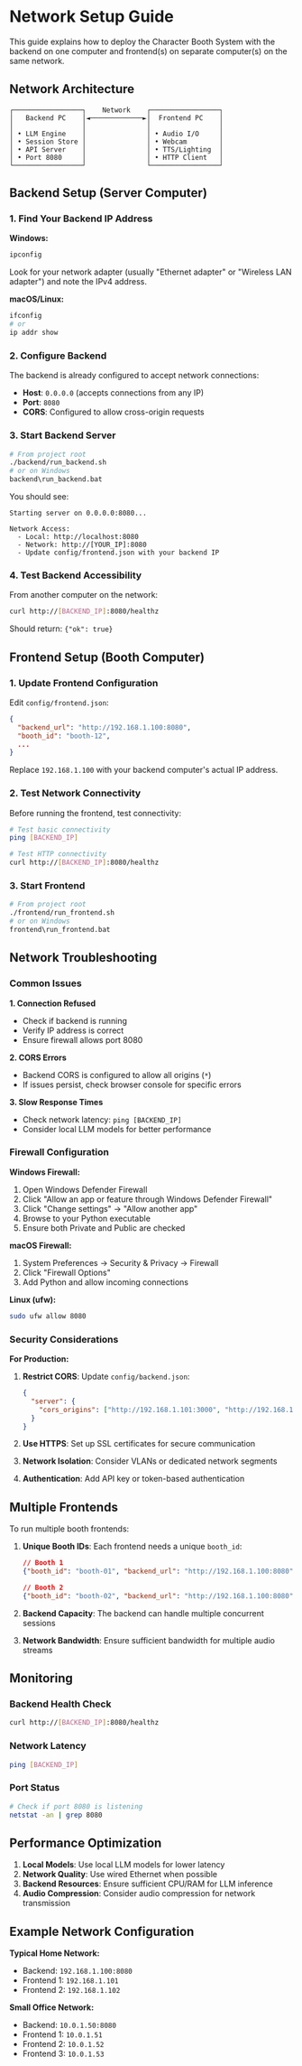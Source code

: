 # Network Setup Guide

This guide explains how to deploy the Character Booth System with the backend on one computer and frontend(s) on separate computer(s) on the same network.

## Network Architecture

```
┌─────────────────┐    Network    ┌─────────────────┐
│   Backend PC    │◄─────────────►│  Frontend PC    │
│                 │               │                 │
│ • LLM Engine    │               │ • Audio I/O     │
│ • Session Store │               │ • Webcam        │
│ • API Server    │               │ • TTS/Lighting  │
│ • Port 8080     │               │ • HTTP Client   │
└─────────────────┘               └─────────────────┘
```

## Backend Setup (Server Computer)

### 1. Find Your Backend IP Address

**Windows:**
```cmd
ipconfig
```
Look for your network adapter (usually "Ethernet adapter" or "Wireless LAN adapter") and note the IPv4 address.

**macOS/Linux:**
```bash
ifconfig
# or
ip addr show
```

### 2. Configure Backend

The backend is already configured to accept network connections:
- **Host**: `0.0.0.0` (accepts connections from any IP)
- **Port**: `8080`
- **CORS**: Configured to allow cross-origin requests

### 3. Start Backend Server

```bash
# From project root
./backend/run_backend.sh
# or on Windows
backend\run_backend.bat
```

You should see:
```
Starting server on 0.0.0.0:8080...

Network Access:
  - Local: http://localhost:8080
  - Network: http://[YOUR_IP]:8080
  - Update config/frontend.json with your backend IP
```

### 4. Test Backend Accessibility

From another computer on the network:
```bash
curl http://[BACKEND_IP]:8080/healthz
```

Should return: `{"ok": true}`

## Frontend Setup (Booth Computer)

### 1. Update Frontend Configuration

Edit `config/frontend.json`:
```json
{
  "backend_url": "http://192.168.1.100:8080",
  "booth_id": "booth-12",
  ...
}
```

Replace `192.168.1.100` with your backend computer's actual IP address.

### 2. Test Network Connectivity

Before running the frontend, test connectivity:
```bash
# Test basic connectivity
ping [BACKEND_IP]

# Test HTTP connectivity
curl http://[BACKEND_IP]:8080/healthz
```

### 3. Start Frontend

```bash
# From project root
./frontend/run_frontend.sh
# or on Windows
frontend\run_frontend.bat
```

## Network Troubleshooting

### Common Issues

**1. Connection Refused**
- Check if backend is running
- Verify IP address is correct
- Ensure firewall allows port 8080

**2. CORS Errors**
- Backend CORS is configured to allow all origins (`*`)
- If issues persist, check browser console for specific errors

**3. Slow Response Times**
- Check network latency: `ping [BACKEND_IP]`
- Consider local LLM models for better performance

### Firewall Configuration

**Windows Firewall:**
1. Open Windows Defender Firewall
2. Click "Allow an app or feature through Windows Defender Firewall"
3. Click "Change settings" → "Allow another app"
4. Browse to your Python executable
5. Ensure both Private and Public are checked

**macOS Firewall:**
1. System Preferences → Security & Privacy → Firewall
2. Click "Firewall Options"
3. Add Python and allow incoming connections

**Linux (ufw):**
```bash
sudo ufw allow 8080
```

### Security Considerations

**For Production:**
1. **Restrict CORS**: Update `config/backend.json`:
   ```json
   {
     "server": {
       "cors_origins": ["http://192.168.1.101:3000", "http://192.168.1.102:3000"]
     }
   }
   ```

2. **Use HTTPS**: Set up SSL certificates for secure communication

3. **Network Isolation**: Consider VLANs or dedicated network segments

4. **Authentication**: Add API key or token-based authentication

## Multiple Frontends

To run multiple booth frontends:

1. **Unique Booth IDs**: Each frontend needs a unique `booth_id`:
   ```json
   // Booth 1
   {"booth_id": "booth-01", "backend_url": "http://192.168.1.100:8080"}
   
   // Booth 2  
   {"booth_id": "booth-02", "backend_url": "http://192.168.1.100:8080"}
   ```

2. **Backend Capacity**: The backend can handle multiple concurrent sessions

3. **Network Bandwidth**: Ensure sufficient bandwidth for multiple audio streams

## Monitoring

### Backend Health Check
```bash
curl http://[BACKEND_IP]:8080/healthz
```

### Network Latency
```bash
ping [BACKEND_IP]
```

### Port Status
```bash
# Check if port 8080 is listening
netstat -an | grep 8080
```

## Performance Optimization

1. **Local Models**: Use local LLM models for lower latency
2. **Network Quality**: Use wired Ethernet when possible
3. **Backend Resources**: Ensure sufficient CPU/RAM for LLM inference
4. **Audio Compression**: Consider audio compression for network transmission

## Example Network Configuration

**Typical Home Network:**
- Backend: `192.168.1.100:8080`
- Frontend 1: `192.168.1.101`
- Frontend 2: `192.168.1.102`

**Small Office Network:**
- Backend: `10.0.1.50:8080`
- Frontend 1: `10.0.1.51`
- Frontend 2: `10.0.1.52`
- Frontend 3: `10.0.1.53`
